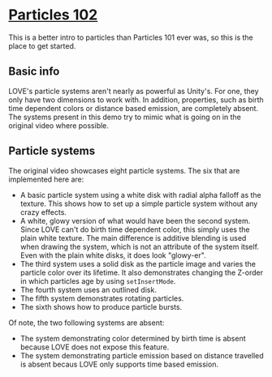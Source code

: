 # [Particles 102](https://www.youtube.com/watch?v=rR_bm8f8rVE)

This is a better intro to particles than Particles 101 ever was, so this is the place to get started.

## Basic info

LOVE's particle systems aren't nearly as powerful as Unity's. For one, they only have two dimensions to work with. In addition, properties, such as birth time dependent colors or distance based emission, are completely absent. The systems present in this demo try to mimic what is going on in the original video where possible.

## Particle systems

The original video showcases eight particle systems. The six that are implemented here are:

* A basic particle system using a white disk with radial alpha falloff as the texture. This shows how to set up a simple particle system without any crazy effects.
* A white, glowy version of what would have been the second system. Since LOVE can't do birth time dependent color, this simply uses the plain white texture. The main difference is additive blending is used when drawing the system, which is not an attribute of the system itself. Even with the plain white disks, it does look "glowy-er".
* The third system uses a solid disk as the particle image and varies the particle color over its lifetime. It also demonstrates changing the Z-order in which particles age by using `setInsertMode`.
* The fourth system uses an outlined disk.
* The fifth system demonstrates rotating particles.
* The sixth shows how to produce particle bursts.

Of note, the two following systems are absent:

* The system demonstrating color determined by birth time is absent because LOVE does not expose this feature.
* The system demonstrating particle emission based on distance travelled is absent becaus LOVE only supports time based emission.
